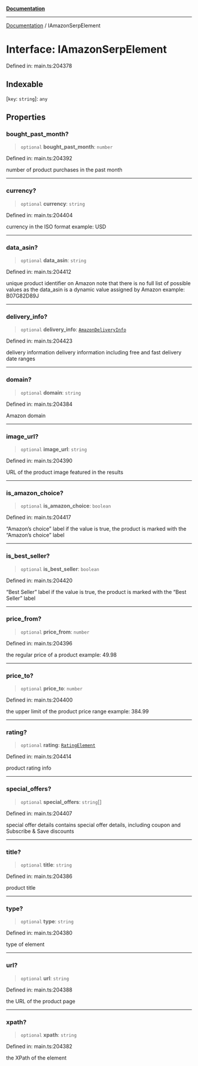 [**Documentation**](../README.md)

***

[Documentation](../README.md) / IAmazonSerpElement

# Interface: IAmazonSerpElement

Defined in: main.ts:204378

## Indexable

\[`key`: `string`\]: `any`

## Properties

### bought\_past\_month?

> `optional` **bought\_past\_month**: `number`

Defined in: main.ts:204392

number of product purchases in the past month

***

### currency?

> `optional` **currency**: `string`

Defined in: main.ts:204404

currency in the ISO format
example:
USD

***

### data\_asin?

> `optional` **data\_asin**: `string`

Defined in: main.ts:204412

unique product identifier on Amazon
note that there is no full list of possible values as the data_asin is a dynamic value assigned by Amazon
example:
B07G82D89J

***

### delivery\_info?

> `optional` **delivery\_info**: [`AmazonDeliveryInfo`](../classes/AmazonDeliveryInfo.md)

Defined in: main.ts:204423

delivery information
delivery information including free and fast delivery date ranges

***

### domain?

> `optional` **domain**: `string`

Defined in: main.ts:204384

Amazon domain

***

### image\_url?

> `optional` **image\_url**: `string`

Defined in: main.ts:204390

URL of the product image featured in the results

***

### is\_amazon\_choice?

> `optional` **is\_amazon\_choice**: `boolean`

Defined in: main.ts:204417

“Amazon’s choice” label
if the value is true, the product is marked with the “Amazon’s choice” label

***

### is\_best\_seller?

> `optional` **is\_best\_seller**: `boolean`

Defined in: main.ts:204420

“Best Seller” label
if the value is true, the product is marked with the “Best Seller” label

***

### price\_from?

> `optional` **price\_from**: `number`

Defined in: main.ts:204396

the regular price of a product
example:
49.98

***

### price\_to?

> `optional` **price\_to**: `number`

Defined in: main.ts:204400

the upper limit of the product price range
example:
384.99

***

### rating?

> `optional` **rating**: [`RatingElement`](../classes/RatingElement.md)

Defined in: main.ts:204414

product rating info

***

### special\_offers?

> `optional` **special\_offers**: `string`[]

Defined in: main.ts:204407

special offer details
contains special offer details, including coupon and Subscribe & Save discounts

***

### title?

> `optional` **title**: `string`

Defined in: main.ts:204386

product title

***

### type?

> `optional` **type**: `string`

Defined in: main.ts:204380

type of element

***

### url?

> `optional` **url**: `string`

Defined in: main.ts:204388

the URL of the product page

***

### xpath?

> `optional` **xpath**: `string`

Defined in: main.ts:204382

the XPath of the element
